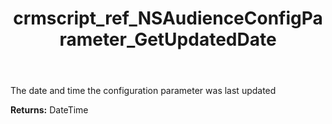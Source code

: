 ﻿---
title: crmscript_ref_NSAudienceConfigParameter_GetUpdatedDate
description: DateTime NSAudienceConfigParameter.GetUpdatedDate()
intellisense: NSAudienceConfigParameter.GetUpdatedDate
keywords: NSAudienceConfigParameter, GetUpdatedDate
so.topic: reference
---

The date and time the configuration parameter was last updated

**Returns:** DateTime


